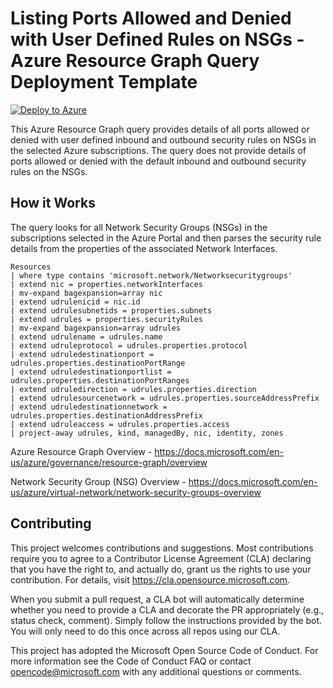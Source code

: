 # Listing Ports Allowed and Denied with User Defined Rules on NSGs - Azure Resource Graph Query Deployment Template
[![Deploy to Azure](https://aka.ms/deploytoazurebutton)](https://portal.azure.com/#create/Microsoft.Template/uri/https%3A%2F%2Fraw.githubusercontent.com%2FAzure%2FAzure-Network-Security%2Fmaster%2FCross%2520Product%2FNetworkSecurity%2520-%2520%2520Queries%2FList%2520Ports%2520Allowed%2520and%2520Denied%2520on%2520Azure%2520NSGs%2FPortsonNSGsQueryDeploy.json)

This Azure Resource Graph query provides details of all ports allowed or denied with user defined inbound and outbound security rules on NSGs in the selected Azure subscriptions. The query does not provide details of ports allowed or denied with the default inbound and outbound security rules on the NSGs.

## How it Works
The query looks for all Network Security Groups (NSGs) in the subscriptions selected in the Azure Portal and then parses the security rule details from the properties of the associated Network Interfaces. 

```
Resources
| where type contains 'microsoft.network/Networksecuritygroups'
| extend nic = properties.networkInterfaces
| mv-expand bagexpansion=array nic
| extend udrulenicid = nic.id
| extend udrulesubnetids = properties.subnets
| extend udrules = properties.securityRules
| mv-expand bagexpansion=array udrules
| extend udrulename = udrules.name
| extend udruleprotocol = udrules.properties.protocol
| extend udruledestinationport = udrules.properties.destinationPortRange
| extend udruledestinationportlist = udrules.properties.destinationPortRanges
| extend udruledirection = udrules.properties.direction
| extend udrulesourcenetwork = udrules.properties.sourceAddressPrefix
| extend udruledestinationnetwork = udrules.properties.destinationAddressPrefix
| extend udruleaccess = udrules.properties.access
| project-away udrules, kind, managedBy, nic, identity, zones
```

Azure Resource Graph Overview - https://docs.microsoft.com/en-us/azure/governance/resource-graph/overview

Network Security Group (NSG) Overview - https://docs.microsoft.com/en-us/azure/virtual-network/network-security-groups-overview 

## Contributing
This project welcomes contributions and suggestions. Most contributions require you to agree to a Contributor License Agreement (CLA) declaring that you have the right to, and actually do, grant us the rights to use your contribution. For details, visit https://cla.opensource.microsoft.com.

When you submit a pull request, a CLA bot will automatically determine whether you need to provide a CLA and decorate the PR appropriately (e.g., status check, comment). Simply follow the instructions provided by the bot. You will only need to do this once across all repos using our CLA.

This project has adopted the Microsoft Open Source Code of Conduct. For more information see the Code of Conduct FAQ or contact opencode@microsoft.com with any additional questions or comments.
